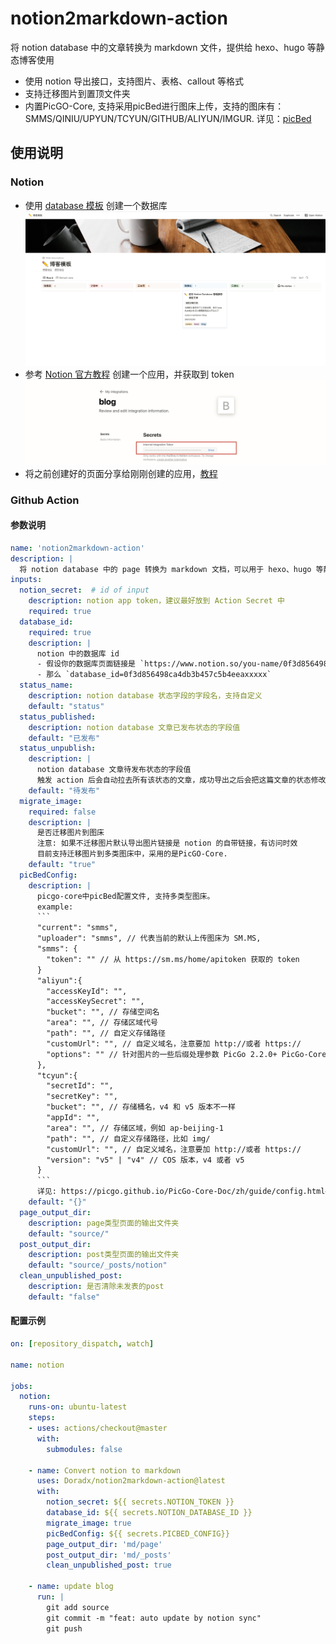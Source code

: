 # notion2markdown-action

将 notion database 中的文章转换为 markdown 文件，提供给 hexo、hugo 等静态博客使用

- 使用 notion 导出接口，支持图片、表格、callout 等格式
- 支持迁移图片到置顶文件夹
- 内置PicGO-Core, 支持采用picBed进行图床上传，支持的图床有：SMMS/QINIU/UPYUN/TCYUN/GITHUB/ALIYUN/IMGUR. 详见：[picBed](https://picgo.github.io/PicGo-Core-Doc/zh/guide/config.html#picbed)

## 使用说明

### Notion

- 使用 [database 模板](https://doradx.notion.site/397943b2d0384e15ba69448900823984?v=3cea1a4916ac48efba8b83113518c1ac) 创建一个数据库
  ![](docs/database_tpl.jpg)
- 参考 [Notion 官方教程](https://developers.notion.com/docs/getting-started#step-1-create-an-integration) 创建一个应用，并获取到 token
  ![](./docs/app-sec.jpg)
- 将之前创建好的页面分享给刚刚创建的应用，[教程](https://developers.notion.com/docs/getting-started#step-2-share-a-database-with-your-integration)

### Github Action

#### 参数说明

```yaml
name: 'notion2markdown-action'
description: |
  将 notion database 中的 page 转换为 markdown 文档，可以用于 hexo、hugo 等静态博客构建, 内置picgo-core,使用picBed上传图床。
inputs:
  notion_secret:  # id of input
    description: notion app token，建议最好放到 Action Secret 中
    required: true
  database_id:
    required: true
    description: |
      notion 中的数据库 id
      - 假设你的数据库页面链接是 `https://www.notion.so/you-name/0f3d856498ca4db3b457c5b4eeaxxxxx`
      - 那么 `database_id=0f3d856498ca4db3b457c5b4eeaxxxxx`
  status_name:
    description: notion database 状态字段的字段名，支持自定义
    default: "status"
  status_published:
    description: notion database 文章已发布状态的字段值
    default: "已发布"
  status_unpublish:
    description: |
      notion database 文章待发布状态的字段值
      触发 action 后会自动拉去所有该状态的文章，成功导出之后会把这篇文章的状态修改为上面设置的已发布状态
    default: "待发布"
  migrate_image:
    required: false
    description: |
      是否迁移图片到图床
      注意: 如果不迁移图片默认导出图片链接是 notion 的自带链接，有访问时效
      目前支持迁移图片到多类图床中，采用的是PicGO-Core.
    default: "true"
  picBedConfig: 
    description: |
      picgo-core中picBed配置文件, 支持多类型图床。
      example:
      ```
      "current": "smms",
      "uploader": "smms", // 代表当前的默认上传图床为 SM.MS,
      "smms": {
        "token": "" // 从 https://sm.ms/home/apitoken 获取的 token
      }
      "aliyun":{
        "accessKeyId": "",
        "accessKeySecret": "",
        "bucket": "", // 存储空间名
        "area": "", // 存储区域代号
        "path": "", // 自定义存储路径
        "customUrl": "", // 自定义域名，注意要加 http://或者 https://
        "options": "" // 针对图片的一些后缀处理参数 PicGo 2.2.0+ PicGo-Core 1.4.0+
      },
      "tcyun":{
        "secretId": "",
        "secretKey": "",
        "bucket": "", // 存储桶名，v4 和 v5 版本不一样
        "appId": "",
        "area": "", // 存储区域，例如 ap-beijing-1
        "path": "", // 自定义存储路径，比如 img/
        "customUrl": "", // 自定义域名，注意要加 http://或者 https://
        "version": "v5" | "v4" // COS 版本，v4 或者 v5
      }
      ```
      详见: https://picgo.github.io/PicGo-Core-Doc/zh/guide/config.html#%E6%89%8B%E5%8A%A8%E7%94%9F%E6%88%90
    default: "{}"
  page_output_dir:
    description: page类型页面的输出文件夹
    default: "source/"
  post_output_dir:
    description: post类型页面的输出文件夹
    default: "source/_posts/notion"
  clean_unpublished_post:
    description: 是否清除未发表的post
    default: "false"

```

#### 配置示例

```yaml
on: [repository_dispatch, watch]

name: notion

jobs:
  notion:
    runs-on: ubuntu-latest
    steps:
    - uses: actions/checkout@master
      with:
        submodules: false

    - name: Convert notion to markdown
      uses: Doradx/notion2markdown-action@latest
      with:
        notion_secret: ${{ secrets.NOTION_TOKEN }}
        database_id: ${{ secrets.NOTION_DATABASE_ID }}
        migrate_image: true
        picBedConfig: ${{ secrets.PICBED_CONFIG}}
        page_output_dir: 'md/page'
        post_output_dir: 'md/_posts'
        clean_unpublished_post: true

    - name: update blog
      run: |
        git add source
        git commit -m "feat: auto update by notion sync"
        git push
```
